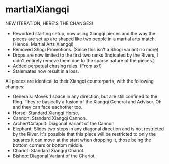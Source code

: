 # martialXiangqi

NEW ITERATION, HERE'S THE CHANGES!
- Reworked starting setup, now using Xiangqi pieces and the way the pieces are set up are shaped like two people in a martial arts match. (Hence, Martial Arts Xiangqi)
- Removed Shogi Promotions. (Since this isn't a Shogi variant no more)
- Drops are now limited to the first two ranks (Indicated by the Rivers, I didn't entirely remove them due to the sparse nature of the pieces.)
- Added perpetual chasing rules. (From axf)
- Stalemates now result in a loss.


All pieces are identical to their Xiangqi counterparts, with the following changes:
- Generals: Moves 1 space in any direction, but are still confined to the Ring. They're basically a fusion of the Xiangqi General and Advisor. Oh and they can face eachother too.
- Horse: Standard Xiangqi Horse.
- Cannon: Standard Xiangqi Cannon.
- Archer/Catapult: Diagonal Variant of the Cannon
- Elephant: Slides two steps in any diagonal direction and is not restricted by the River. It's possible that this piece will be restricted to only the squares it can move at the start when dropping it, those being the bottom corners or bottom middle.
- Chariot: Standard Xiangqi Chariot.
- Bishop: Diagonal Variant of the Chariot.